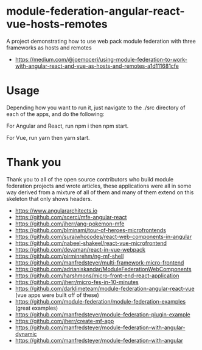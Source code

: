 # module-federation-angular-react-vue-hosts-remotes
A project demonstrating how to use web pack module federation with three frameworks as hosts and remotes

* https://medium.com/@joemoceri/using-module-federation-to-work-with-angular-react-and-vue-as-hosts-and-remotes-a1d111681cfe

# Usage
Depending how you want to run it, just navigate to the ./src directory of each of the apps, and do the following:

For Angular and React, run npm i then npm start.

For Vue, run yarn then yarn start.

# Thank you

Thank you to all of the open source contributors who build module federation projects and wrote articles, these applications were all in some way derived from a mixture of all of them and many of them extend on this skeleton that only shows headers.

* https://www.angulararchitects.io
* https://github.com/scerci/mfe-angular-react
* https://github.com/jherr/ang-pokemon-mfe
* https://github.com/blminami/tour-of-heroes-microfrontends
* https://github.com/surajwhocodes/react-web-components-in-angular
* https://github.com/nabeel-shakeel/react-vue-microfrontend
* https://github.com/devaman/react-in-vue-webpack
* https://github.com/pirminrehm/ng-mf-shell
* https://github.com/manfredsteyer/multi-framework-micro-frontend
* https://github.com/adrianiskandar/ModuleFederationWebComponents
* https://github.com/harshmons/micro-front-end-react-application
* https://github.com/jherr/micro-fes-in-10-minutes
* https://github.com/darklimeteam/module-federation-angular-react-vue (vue apps were built off of these)
* https://github.com/module-federation/module-federation-examples (great examples)
* https://github.com/manfredsteyer/module-federation-plugin-example
* https://github.com/jherr/create-mf-app
* https://github.com/manfredsteyer/module-federation-with-angular-dynamic
* https://github.com/manfredsteyer/module-federation-with-angular
